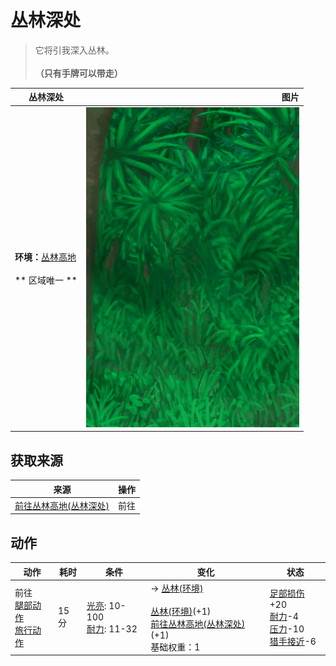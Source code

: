 # 丛林深处  
> 它将引我深入丛林。<br><br><b>（只有手牌可以带走）</b>  
  
  丛林深处  |   图片   
 ----  |  ----:   
 **环境：**[丛林高地](JungleHighlands.md)<br><br>** 区域唯一 **  |  ![](Sprite/DeepJungle.png)   
  
## 获取来源  
来源  |  操作  
----  |  ----  
[前往丛林高地(丛林深处)](Path_DeepJungleToJungleHighlands.md)  |  前往  
## 动作  
动作  |  耗时  |  条件  |  变化  |  状态  
----  |  ----  |  ----  |  ----  |  ----  
前往<br>[腿部动作](LegAction.md)<br>[旅行动作](TravelAction.md)  |  15分  |  [光亮](Light.md): 10-100<br>[耐力](Stamina.md): 11-32  |  → [丛林(环境)](Env_Jungle.md)<br><br>[丛林(环境)](Env_DeepJungle.md)(+1)<br>[前往丛林高地(丛林深处)](Path_DeepJungleToJungleHighlands.md)(+1)<br>基础权重：1<br>  |  [足部损伤](FootDamage.md)+20<br>[耐力](Stamina.md)-4<br>[压力](Stress.md)-10<br>[猎手接近](HuntersProximity.md)-6  
